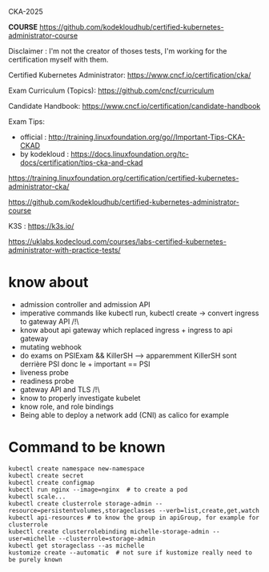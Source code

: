 CKA-2025

**COURSE** https://github.com/kodekloudhub/certified-kubernetes-administrator-course


Disclaimer : I'm not the creator of thoses tests, I'm working for the certification myself with them.

Certified Kubernetes Administrator: https://www.cncf.io/certification/cka/

Exam Curriculum (Topics): https://github.com/cncf/curriculum

Candidate Handbook: https://www.cncf.io/certification/candidate-handbook

Exam Tips: 
- official : http://training.linuxfoundation.org/go//Important-Tips-CKA-CKAD
- by kodekloud : https://docs.linuxfoundation.org/tc-docs/certification/tips-cka-and-ckad

https://training.linuxfoundation.org/certification/certified-kubernetes-administrator-cka/

https://github.com/kodekloudhub/certified-kubernetes-administrator-course


K3S : https://k3s.io/


https://uklabs.kodecloud.com/courses/labs-certified-kubernetes-administrator-with-practice-tests/


# know about

- admission controller and admission API
- imperative commands like kubectl run, kubectl create -> convert ingress to gateway API /!\
- know about api gateway which replaced ingress  + ingress to api gateway
- mutating webhook
- do exams on PSIExam && KillerSH --> apparemment KillerSH sont derrière PSI donc le + important == PSI
- liveness probe
- readiness probe
- gateway API and TLS /!\
- know to properly investigate kubelet
- know role, and role bindings
- Being able to deploy a network add (CNI) as calico for example



# Command to be known
```
kubectl create namespace new-namespace
kubectl create secret
kubectl create configmap
kubectl run nginx --image=nginx  # to create a pod
kubectl scale...
kubectl create clusterrole storage-admin --resource=persistentvolumes,storageclasses --verb=list,create,get,watch
kubectl api-resources # to know the group in apiGroup, for example for clusterrole
kubectl create clusterrolebinding michelle-storage-admin --user=michelle --clusterrole=storage-admin
kubectl get storageclass --as michelle
kustomize create --automatic  # not sure if kustomize really need to be purely known
```
